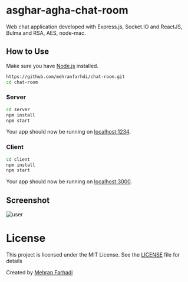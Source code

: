 # asghar-agha-chat-room

Web chat application developed with Express.js, Socket.IO and ReactJS, Bulma and RSA, AES, node-mac.

## How to Use

Make sure you have [Node.js](http://nodejs.org/) installed.

```sh
https://github.com/mehranfarhdi/chat-room.git
cd chat-room
```

### Server

```sh
cd server
npm install
npm start
```

Your app should now be running on [localhost:1234](http://localhost:1234/).

### Client

```sh
cd client
npm install
npm start
```

Your app should now be running on [localhost:3000](http://localhost:3000/).

## Screenshot
![user](screen/user.png)


# License
This project is licensed under the MIT License. See the [LICENSE](LICENSE) file for details

Created by [Mehran Farhadi](https://www.linkedin.com/in/mehran-farhadi-312154199/)
